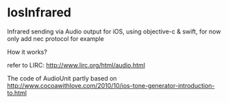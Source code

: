 IosInfrared
===========

Infrared sending via Audio output for iOS, using objective-c &amp; swift, for now only add nec protocol for example

How it works?

refer to LIRC: http://www.lirc.org/html/audio.html

The code of AudioUnit partly based on http://www.cocoawithlove.com/2010/10/ios-tone-generator-introduction-to.html
